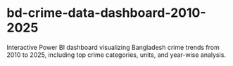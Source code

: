 # bd-crime-data-dashboard-2010-2025
Interactive Power BI dashboard visualizing Bangladesh crime trends from 2010 to 2025, including top crime categories, units, and year-wise analysis.
